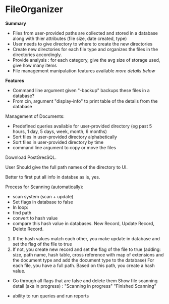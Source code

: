 # FileOrganizer

**Summary**
- Files from user-provided paths are collected and stored in a database along with thier attributes (file size, date created, type)
- User needs to give directory to where to create the new directories
- Create new directories for each file type and organizes the files in the directories accordingly.
- Provide analysis : for each category, give the avg size of storage used, give how many items
- File management manipulation features available *more details below*

**Features**
- Command line argument given "-backup" backups these files in a database?
- From cin, argument "display-info" to print table of the details from the database 
  
Management of Documents:
- Predefined queries available for user-provided directory (eg past 5 hours, 1 day, 5 days, week, month, 6 months)
- Sort files in user-provided directory alphabetically
- Sort files in user-provided directory by time
- command line argument to copy or move the files



Download PostGresSQL. 

User Should give the full path names of the directory to UI. 

Better to first put all info in databse as is, yes.

 Process for Scanning (automatically): 
 - scan system (scan + update)
 - Set flags in database to false
 - In loop:
 - find path
 - convert to hash value
 - compare this hash value in databases. New Record, Update Record, Delete Record.
1. If the hash values match each other, you make update in database and set the flag of the file to true 
2. If not, you create new record and set the flag of the file to true
(adding: size, path name, hash table, cross reference with map of extensions and the document type and add the document type to the database)
For each file, you have a full path. Based on this path, you create a hash value.
- Go through all flags that are false and delete them
Show file scanning detail (aka in progress) :
"Scanning in progress"
"Finished Scanning"


- ability to run queries and run reports

  
